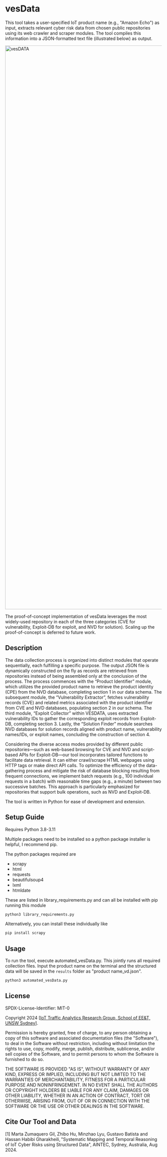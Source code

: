 # vesData 

This tool takes a user-specified IoT product name (e.g., "Amazon Echo") as input, extracts relevant cyber risk data from chosen public repositories using its web crawler and scraper modules. The tool compiles this information into a JSON-formatted text file (illustrated below) as output.

<img width="1805" alt="vesDATA" src="https://github.com/martazg01/vesData/assets/11307175/366403ca-93da-49ed-b733-e0780ba76d4c">

The proof-of-concept implementation of vesData leverages the most widely-used repository in each of the three categories (CVE for vulnerability, Exploit-DB for exploit, and NVD for solution). Scaling up the proof-of-concept is deferred to future work.

## Description
The data collection process is organized into distinct modules that operate sequentially, each fulfilling a specific purpose. The output JSON file is dynamically constructed on the fly as records are retrieved from repositories instead of being assembled only at the conclusion of the process. The process commences with the “Product Identifier” module, which utilizes the provided product name to retrieve the product identity (CPE) from the NVD database, completing section 1 in our data schema. The subsequent module, the “Vulnerability Extractor”, fetches vulnerability records (CVE) and related metrics associated with the product identifier from CVE and NVD databases, populating section 2 in our schema. The third module, “Exploit Collector” within VESDATA, uses extracted vulnerability IDs to gather the corresponding exploit
records from Exploit-DB, completing section 3. Lastly, the “Solution Finder” module searches NVD databases for solution records aligned with product name, vulnerability names/IDs, or exploit names, concluding the construction of section 4.

Considering the diverse access modes provided by different public repositories—such as web-based browsing for CVE and NVD and script-based APIs for Exploit-DB—our tool incorporates tailored functions to facilitate data retrieval. It can either crawl/scrape HTML webpages using HTTP tags or make direct
API calls. To optimize the efficiency of the data-gathering process and mitigate the risk of database blocking resulting from frequent connections, we implement batch requests (e.g., 100 individual requests in a batch) with reasonable time gaps (e.g., a minute) between two successive batches. This approach
is particularly emphasized for repositories that support bulk operations, such as NVD and Exploit-DB.

The tool is written in Python for ease of development and extension.


## Setup Guide
Requires Python 3.8-3.11

Multiple packages need to be installed so a python package installer is helpful, I recommend pip.

The python packages required are
- scrapy
- html
- requests
- beautifulsoup4
- lxml
- htmldate

These are listed in library_requirements.py and can all be installed with pip running this module
  ```bash
python3 library_requirements.py
```
Alternatively, you can install these individually like
```bash
pip install scrapy
```


## Usage
To run the tool, execute automated_vesData.py. This jointly runs all required collection files. Input the product name on the terminal and the structured data will be saved in the `results` folder as "product name_vd.json".

```bash
python3 automated_vesData.py
```

## License
SPDX-License-Identifier: MIT-0

Copyright 2024 [[IoT Traffic Analytics Research Group, School of EE&T, UNSW Sydney]([url](https://iotanalytics.unsw.edu.au/))].

Permission is hereby granted, free of charge, to any person obtaining a copy of this software and associated documentation files (the "Software"), to deal in the Software without restriction, including without limitation the rights to use, copy, modify, merge, publish, distribute, sublicense, and/or sell copies of the Software, and to permit persons to whom the Software is furnished to do so.

THE SOFTWARE IS PROVIDED "AS IS", WITHOUT WARRANTY OF ANY KIND, EXPRESS OR IMPLIED, INCLUDING BUT NOT LIMITED TO THE WARRANTIES OF MERCHANTABILITY, FITNESS FOR A PARTICULAR PURPOSE AND NONINFRINGEMENT. IN NO EVENT SHALL THE AUTHORS OR COPYRIGHT HOLDERS BE LIABLE FOR ANY CLAIM, DAMAGES OR OTHER LIABILITY, WHETHER IN AN ACTION OF CONTRACT, TORT OR OTHERWISE, ARISING FROM, OUT OF OR IN CONNECTION WITH THE SOFTWARE OR THE USE OR OTHER DEALINGS IN THE SOFTWARE.


## Cite Our Tool and Data
<a id="1">[1]</a> 
Marta Zumaquero Gil, Zhibo Hu, Minzhao Lyu, Gustavo Batista and Hassan Habibi Gharakheili, "Systematic Mapping and Temporal Reasoning of IoT Cyber Risks using Structured Data", AINTEC, Sydney, Australia, Aug 2024. 
